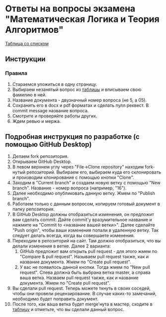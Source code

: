 # Ответы на вопросы экзамена "Математическая Логика и Теория Алгоритмов"
[Таблица со списком][1]

## Инструкции
### Правила
1. Стараемся уложиться в одну страницу.<br>
2. Выбираем незанятый вопрос из [таблицы][1] и вписываем свою фамилию в ней. <br>
3. Название документа - двузначный номер вопроса (не 5, а 05).<br>
4. Сохранить его в docx и pdf форматах и сделать пулл реквест. В commit message название вопроса.<br>
5. Смотрите и проверяйте работы других.<br>
6. Ждем ревью и мержа.<br>

## Подробная инструкция по разработке (с помощью GitHub Desktop)
1. Делаем fork репозитория.<br>
2. Открываем GitHub Desktop.<br>
3. В левом верхнем углу через "File->Clone repository" находим fork-нутый репозиторий. Выбираем его, выбираем куда его склонировать и производим клонирование с помощью кнопки "Clone".<br>
4. Заходим в "Current branch" и создаем новую ветку с помощью "New branch". Название - номер вопроса (например, "16").<br>
5. Далее необходимо опубликовать данную ветку. Жмем по "Publish branch".
6. Работаем только с данным вопросом, копируем готовый документ в папку репозитория.<br>
7. В GitHub Desktop должны отобразиться изменения, он предложит вам сделать commit. Дайте commit'у вразумительное название и нажмите на "Commit to <название вашей ветки>". Далее сделайте "Push origin", чтобы ваши изменения попали в удаленную ветку. Так следует делать всегда, когда вы совершаете изменения.<br>
8. Переходим в репозиторий на сайт. Там должно отобразиться, что вы делали изменения в ветке. Далее 2 варианта:<br>
   1. GitHub предложит вам открыть pull request - для этого жмем по "Compare & pull request". Называем pull request также, как и название документа. Жмем по "Create pull request".<br>
   2. У вас не появилось данной кнопки. Тогда жмем по "New pull request". Слева должна быть выбрана ветка master, а справа ваша ветка. Назваем pull request также, как и название документа. Жмем по "Create pull request".<br>
9. Вы сделали pull request. Теперь можете ткнуть в своих соседей, чтобы они провели рецензирование. В случае каких-то замечаний, необходимо будет поправить документ.<br>
10. После того, как ваша ветка будет merge'нута в мастер, сходите в [таблицу][1] и отметьте, что вы сделали данный вопрос.<br>

<!-- LINKS -->
[1]: https://docs.google.com/spreadsheets/d/1GM_Oi23mgJdevG44jzeDZ28A8xBUvFo-I4W5lITa8Sw/edit?usp=sharing
